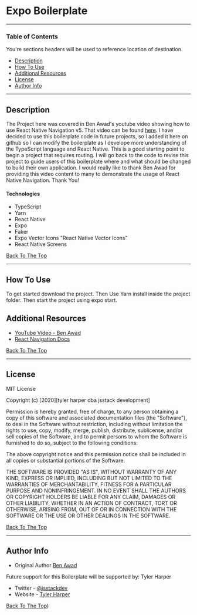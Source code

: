 # Expo Boilerplate

---

### Table of Contents

You're sections headers will be used to reference location of destination.

- [Description](#description)
- [How To Use](#how-to-use)
- [Additional Resources](#additional-resources)
- [License](#license)
- [Author Info](#author-info)

---

## Description

The Project here was covered in Ben Awad's youtube video showing how to use React Native Navigation v5. That video can be found [here](https://www.youtube.com/watch?v=Hln37dE19bs). I have decided to use this boilerplate code in future projects, so I added it here on github so I can modify the boilerplate as I develope more understanding of the TypeScript language and React Native. This is a good starting point to begin a project that requires routing. I will go back to the code to revise this project to guide users of this boilerplate where and what should be changed to build their own application. I would really like to thank Ben Awad for providing this video content to many to demonstrate the usage of React Native Navigation. Thank You!

#### Technologies

- TypeScript
- Yarn
- React Native
- Expo
- Faker
- Expo Vector Icons "React Native Vector Icons"
- React Native Screens

[Back To The Top](#table-of-contents)

---

## How To Use

To get started download the project. Then Use Yarn install inside the project folder. Then start the project using expo start.

## Additional Resources

- [YouTube Video - Ben Awad](https://www.youtube.com/watch?v=Hln37dE19bs)
- [React Navigation Docs](https://reactnavigation.org/)

[Back To The Top](#table-of-contents)

---

## License

MIT License

Copyright (c) [2020][tyler harper dba jsstack development]

Permission is hereby granted, free of charge, to any person obtaining a copy
of this software and associated documentation files (the "Software"), to deal
in the Software without restriction, including without limitation the rights
to use, copy, modify, merge, publish, distribute, sublicense, and/or sell
copies of the Software, and to permit persons to whom the Software is
furnished to do so, subject to the following conditions:

The above copyright notice and this permission notice shall be included in all
copies or substantial portions of the Software.

THE SOFTWARE IS PROVIDED "AS IS", WITHOUT WARRANTY OF ANY KIND, EXPRESS OR
IMPLIED, INCLUDING BUT NOT LIMITED TO THE WARRANTIES OF MERCHANTABILITY,
FITNESS FOR A PARTICULAR PURPOSE AND NONINFRINGEMENT. IN NO EVENT SHALL THE
AUTHORS OR COPYRIGHT HOLDERS BE LIABLE FOR ANY CLAIM, DAMAGES OR OTHER
LIABILITY, WHETHER IN AN ACTION OF CONTRACT, TORT OR OTHERWISE, ARISING FROM,
OUT OF OR IN CONNECTION WITH THE SOFTWARE OR THE USE OR OTHER DEALINGS IN THE
SOFTWARE.

[Back To The Top](#table-of-contents)

---

## Author Info

- Original Author [Ben Awad](https://www.youtube.com/watch?v=Hln37dE19bs)

Future support for this Boilerplate will be supported by:
Tyler Harper

- Twitter - [@jsstackdev](https://twitter.com/jsstackdev)
- Website - [Tyler Harper](https://resume.jsstack.dev)

[Back To The Top](#table-of-contents))
